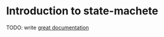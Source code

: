 # Introduction to state-machete

TODO: write [great documentation](http://jacobian.org/writing/what-to-write/)
